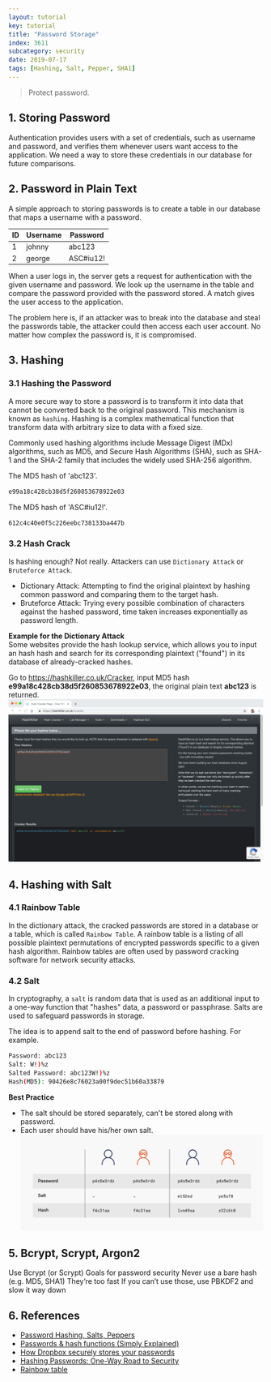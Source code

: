 ```yaml
---
layout: tutorial
key: tutorial
title: "Password Storage"
index: 3611
subcategory: security
date: 2019-07-17
tags: [Hashing, Salt, Pepper, SHA1]
---
```


> Protect password.

## 1. Storing Password
Authentication provides users with a set of credentials, such as username and password, and verifies them whenever users want access to the application. We need a way to store these credentials in our database for future comparisons.

## 2. Password in Plain Text
A simple approach to storing passwords is to create a table in our database that maps a username with a password.

 ID | Username  | Password
----|-----------|--------------
 1  | johnny    | abc123
 2  | george    | ASC#iu12!

When a user logs in, the server gets a request for authentication with the given username and password. We look up the username in the table and compare the password provided with the password stored. A match gives the user access to the application.

The problem here is, if an attacker was to break into the database and steal the passwords table, the attacker could then access each user account. No matter how complex the password is, it is compromised.

## 3. Hashing
### 3.1 Hashing the Password
A more secure way to store a password is to transform it into data that cannot be converted back to the original password. This mechanism is known as `hashing`. Hashing is a complex mathematical function that transform data with arbitrary size to data with a fixed size.

Commonly used hashing algorithms include Message Digest (MDx) algorithms, such as MD5, and Secure Hash Algorithms (SHA), such as SHA-1 and the SHA-2 family that includes the widely used SHA-256 algorithm.

The MD5 hash of 'abc123'.
```sh
e99a18c428cb38d5f260853678922e03
```
The MD5 hash of 'ASC#iu12!'.
```sh
612c4c40e0f5c226eebc738133ba447b
```
### 3.2 Hash Crack
Is hashing enough? Not really. Attackers can use `Dictionary Attack` or `Bruteforce Attack`.
* Dictionary Attack: Attempting to find the original plaintext by hashing common password and comparing them to the target hash.
* Bruteforce Attack: Trying every possible combination of characters against the hashed password, time taken increases exponentially as password length.

**Example for the Dictionary Attack**  
Some websites provide the hash lookup service, which allows you to input an hash hash and search for its corresponding plaintext ("found") in its database of already-cracked hashes.

Go to https://hashkiller.co.uk/Cracker, input MD5 hash **e99a18c428cb38d5f260853678922e03**, the original plain text **abc123** is returned.
![image](/public/images/devops/3611/hash-cracker.png)

## 4. Hashing with Salt
### 4.1 Rainbow Table
In the dictionary attack, the cracked passwords are stored in a database or a table, which is called `Rainbow Table`. A rainbow table is a listing of all possible plaintext permutations of encrypted passwords specific to a given hash algorithm. Rainbow tables are often used by password cracking software for network security attacks.
### 4.2 Salt
In cryptography, a `salt` is random data that is used as an additional input to a one-way function that "hashes" data, a password or passphrase. Salts are used to safeguard passwords in storage.

The idea is to append salt to the end of password before hashing. For example.
```sh
Password: abc123
Salt: W!)%z
Salted Password: abc123W!)%z
Hash(MD5): 90426e8c76023a00f9dec51b60a33879
```

**Best Practice**  
* The salt should be stored separately, can't be stored along with password.
* Each user should have his/her own salt.
![image](/public/images/devops/3611/password-salt.png)

## 5. Bcrypt, Scrypt, Argon2

Use Bcrypt (or Scrypt)
Goals for password security
Never use a bare hash (e.g. MD5, SHA1)
They’re too fast
If you can’t use those, use PBKDF2 and slow it way down


## 6. References
* [Password Hashing, Salts, Peppers](https://www.youtube.com/watch?v=--tnZMuoK3E)
* [Passwords & hash functions (Simply Explained)](https://www.youtube.com/watch?v=cczlpiiu42M)
* [How Dropbox securely stores your passwords](https://blogs.dropbox.com/tech/2016/09/how-dropbox-securely-stores-your-passwords/)
* [Hashing Passwords: One-Way Road to Security](https://auth0.com/blog/hashing-passwords-one-way-road-to-security/)
* [Rainbow table](https://whatis.techtarget.com/definition/rainbow-table)
